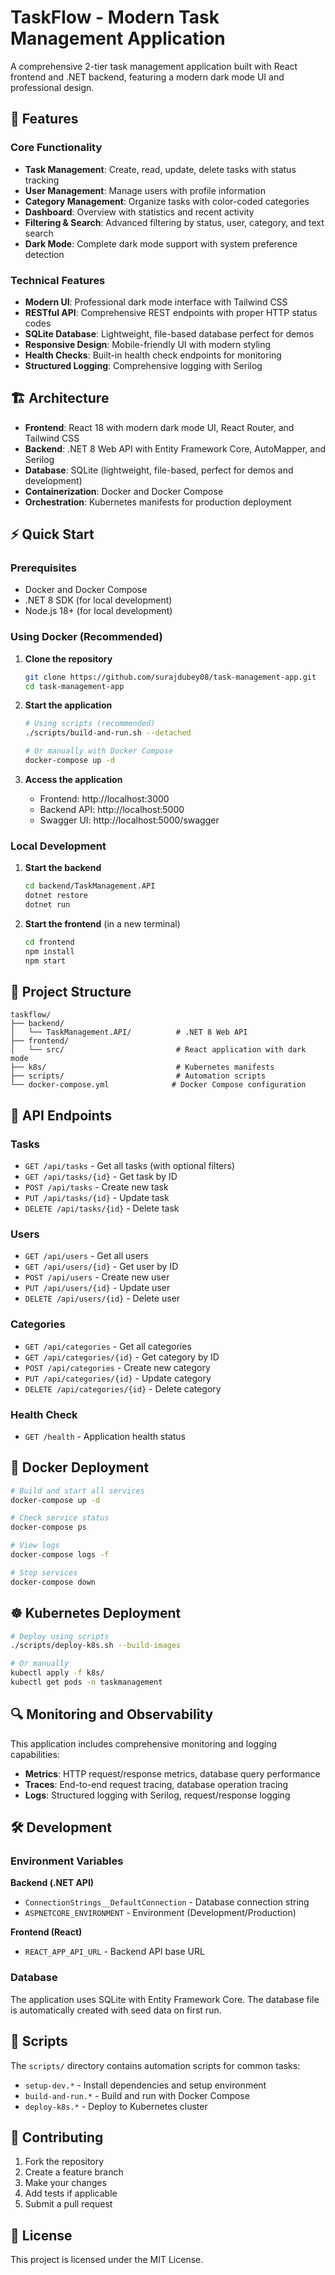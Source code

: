 # TaskFlow - Modern Task Management Application

A comprehensive 2-tier task management application built with React frontend and .NET backend, featuring a modern dark mode UI and professional design.

## 🚀 Features

### Core Functionality
- **Task Management**: Create, read, update, delete tasks with status tracking
- **User Management**: Manage users with profile information  
- **Category Management**: Organize tasks with color-coded categories
- **Dashboard**: Overview with statistics and recent activity
- **Filtering & Search**: Advanced filtering by status, user, category, and text search
- **Dark Mode**: Complete dark mode support with system preference detection

### Technical Features
- **Modern UI**: Professional dark mode interface with Tailwind CSS
- **RESTful API**: Comprehensive REST endpoints with proper HTTP status codes
- **SQLite Database**: Lightweight, file-based database perfect for demos
- **Responsive Design**: Mobile-friendly UI with modern styling
- **Health Checks**: Built-in health check endpoints for monitoring
- **Structured Logging**: Comprehensive logging with Serilog

## 🏗️ Architecture

- **Frontend**: React 18 with modern dark mode UI, React Router, and Tailwind CSS
- **Backend**: .NET 8 Web API with Entity Framework Core, AutoMapper, and Serilog
- **Database**: SQLite (lightweight, file-based, perfect for demos and development)
- **Containerization**: Docker and Docker Compose
- **Orchestration**: Kubernetes manifests for production deployment

## ⚡ Quick Start

### Prerequisites

- Docker and Docker Compose
- .NET 8 SDK (for local development)
- Node.js 18+ (for local development)

### Using Docker (Recommended)

1. **Clone the repository**
   ```bash
   git clone https://github.com/surajdubey08/task-management-app.git
   cd task-management-app
   ```

2. **Start the application**
   ```bash
   # Using scripts (recommended)
   ./scripts/build-and-run.sh --detached
   
   # Or manually with Docker Compose
   docker-compose up -d
   ```

3. **Access the application**
   - Frontend: http://localhost:3000
   - Backend API: http://localhost:5000
   - Swagger UI: http://localhost:5000/swagger

### Local Development

1. **Start the backend**
   ```bash
   cd backend/TaskManagement.API
   dotnet restore
   dotnet run
   ```

2. **Start the frontend** (in a new terminal)
   ```bash
   cd frontend
   npm install
   npm start
   ```

## 📁 Project Structure

```
taskflow/
├── backend/
│   └── TaskManagement.API/          # .NET 8 Web API
├── frontend/
│   └── src/                         # React application with dark mode
├── k8s/                             # Kubernetes manifests
├── scripts/                         # Automation scripts
└── docker-compose.yml              # Docker Compose configuration
```

## 🔧 API Endpoints

### Tasks
- `GET /api/tasks` - Get all tasks (with optional filters)
- `GET /api/tasks/{id}` - Get task by ID
- `POST /api/tasks` - Create new task
- `PUT /api/tasks/{id}` - Update task
- `DELETE /api/tasks/{id}` - Delete task

### Users
- `GET /api/users` - Get all users
- `GET /api/users/{id}` - Get user by ID
- `POST /api/users` - Create new user
- `PUT /api/users/{id}` - Update user
- `DELETE /api/users/{id}` - Delete user

### Categories
- `GET /api/categories` - Get all categories
- `GET /api/categories/{id}` - Get category by ID
- `POST /api/categories` - Create new category
- `PUT /api/categories/{id}` - Update category
- `DELETE /api/categories/{id}` - Delete category

### Health Check
- `GET /health` - Application health status

## 🐳 Docker Deployment

```bash
# Build and start all services
docker-compose up -d

# Check service status
docker-compose ps

# View logs
docker-compose logs -f

# Stop services
docker-compose down
```

## ☸️ Kubernetes Deployment

```bash
# Deploy using scripts
./scripts/deploy-k8s.sh --build-images

# Or manually
kubectl apply -f k8s/
kubectl get pods -n taskmanagement
```

## 🔍 Monitoring and Observability

This application includes comprehensive monitoring and logging capabilities:

- **Metrics**: HTTP request/response metrics, database query performance
- **Traces**: End-to-end request tracing, database operation tracing
- **Logs**: Structured logging with Serilog, request/response logging

## 🛠️ Development

### Environment Variables

**Backend (.NET API)**
- `ConnectionStrings__DefaultConnection` - Database connection string
- `ASPNETCORE_ENVIRONMENT` - Environment (Development/Production)

**Frontend (React)**
- `REACT_APP_API_URL` - Backend API base URL

### Database

The application uses SQLite with Entity Framework Core. The database file is automatically created with seed data on first run.

## 📝 Scripts

The `scripts/` directory contains automation scripts for common tasks:

- `setup-dev.*` - Install dependencies and setup environment
- `build-and-run.*` - Build and run with Docker Compose  
- `deploy-k8s.*` - Deploy to Kubernetes cluster

## 🤝 Contributing

1. Fork the repository
2. Create a feature branch
3. Make your changes
4. Add tests if applicable
5. Submit a pull request

## 📄 License

This project is licensed under the MIT License.
